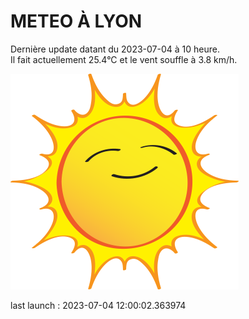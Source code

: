 # METEO À LYON

Dernière update datant du 2023-07-04 à 10 heure.  
Il fait actuellement 25.4°C et le vent souffle à 3.8 km/h.      

![](./.github/sun.png)

last launch : 2023-07-04 12:00:02.363974
